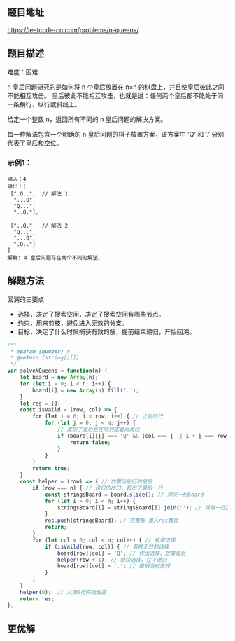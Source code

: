 ## 题目地址

https://leetcode-cn.com/problems/n-queens/

## 题目描述

难度：困难

n 皇后问题研究的是如何将 n 个皇后放置在 n×n 的棋盘上，并且使皇后彼此之间不能相互攻击。
皇后彼此不能相互攻击，也就是说：任何两个皇后都不能处于同一条横行、纵行或斜线上。

给定一个整数 n，返回所有不同的 n 皇后问题的解决方案。

每一种解法包含一个明确的 n 皇后问题的棋子放置方案，该方案中 'Q' 和 '.' 分别代表了皇后和空位。

### 示例1：

```
输入：4
输出：[
 [".Q..",  // 解法 1
  "...Q",
  "Q...",
  "..Q."],

 ["..Q.",  // 解法 2
  "Q...",
  "...Q",
  ".Q.."]
]
解释: 4 皇后问题存在两个不同的解法。
```

## 解题方法

回溯的三要点
- 选择，决定了搜索空间，决定了搜索空间有哪些节点。
- 约束，用来剪枝，避免进入无效的分支。
- 目标，决定了什么时候捕获有效的解，提前结束递归，开始回溯。

```js
/**
 * @param {number} n
 * @return {string[][]}
 */
var solveNQueens = function(n) {
    let board = new Array(n);
    for (let i = 0; i < n; i++) {
        board[i] = new Array(n).fill('.');
    }
    let res = [];
    const isVaild = (row, col) => {
        for (let i = 0; i < row; i++) { // 之前的行
            for (let j = 0; j < n; j++) {
                // 发现了皇后且在同列或者对角线
                if (board[i][j] === 'Q' && (col === j || i + j === row + col || i - j === row - col )) {
                    return false;
                }
            }
        }
        return true;
    }
    const helper = (row) => { // 放置当前行的皇后
        if (row === n) { // 递归的出口，超出了最后一行
            const stringsBoard = board.slice(); // 拷贝一份board
            for (let i = 0; i < n; i++) {
                stringsBoard[i] = stringsBoard[i].join(''); // 将每一行拼成字符串
            }
            res.push(stringsBoard); // 完整解 推入res数组
            return;
        }
        for (let col = 0; col < n; col++) { // 枚举选择
            if (isVaild(row, col)) { // 剪掉无效的选择
                board[row][col] = 'Q'; // 作出选择，放置皇后
                helper(row + 1); // 继续选择，往下递归
                board[row][col] = '.'; // 撤销当前选择
            }
        }
    }
    helper(0);  // 从第0行开始放置
    return res;
};
```

## 更优解


```js

```

